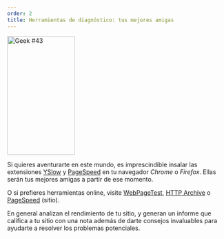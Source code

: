 ```yaml
---
order: 2
title: Herramientas de diagnóstico: tus mejores amigas
---
```


<div class="img-left">
  <img id="geek-43" src="http://browserdiet.com/img/43.png" alt="Geek #43" width="157" height="275" />
</div>

Si quieres aventurarte en este mundo, es imprescindible insalar las extensiones [YSlow](http://yslow.org/) y [PageSpeed](https://developers.google.com/speed/pagespeed/insights_extensions) en tu navegador *Chrome* o *Firefox*. Ellas serán tus mejores amigas a partir de ese momento.

O si prefieres herramientas online, visite [WebPageTest](http://www.webpagetest.org/), [HTTP Archive](http://httparchive.org/) o [PageSpeed](http://pagespeed.googlelabs.com/) (sitio).

En general analizan el rendimiento de tu sitio, y generan un informe que califica a tu sitio con una nota además de darte consejos invaluables para ayudarte a resolver los problemas potenciales.
